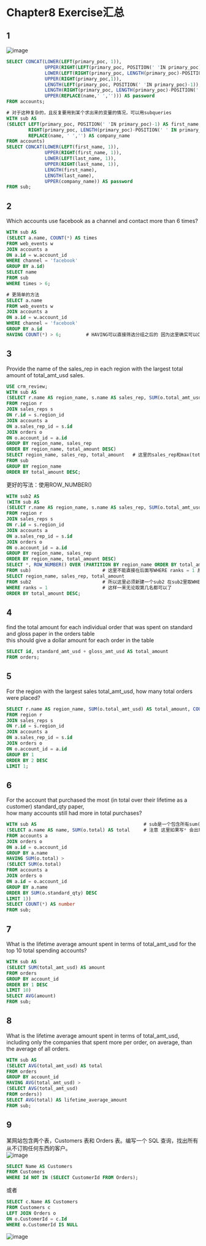 # Chapter8 Exercise汇总
## 1
![image](https://user-images.githubusercontent.com/105503216/177029181-41ac7e54-c868-4655-85a1-cc0e0155c34f.png)
``` sql
SELECT CONCAT(LOWER(LEFT(primary_poc, 1)), 
			  UPPER(RIGHT(LEFT(primary_poc, POSITION(' 'IN primary_poc)-1),1)),
              LOWER(LEFT(RIGHT(primary_poc, LENGTH(primary_poc)-POSITION(' ' IN primary_poc)),1)),
              UPPER(RIGHT(primary_poc,1)),
              LENGTH(LEFT(primary_poc, POSITION(' 'IN primary_poc)-1)),
              LENGTH(RIGHT(primary_poc, LENGTH(primary_poc)-POSITION(' ' IN primary_poc))),
              UPPER(REPLACE(name,' ',''))) AS password
FROM accounts;

# 对于这种复杂的，且反复要用到某个求出来的变量的情况，可以用subqueries
WITH sub AS
(SELECT LEFT(primary_poc, POSITION(' 'IN primary_poc)-1) AS first_name,
		RIGHT(primary_poc, LENGTH(primary_poc)-POSITION(' ' IN primary_poc)) AS last_name,
        REPLACE(name, ' ','') AS company_name
FROM accounts)
SELECT CONCAT(LOWER(LEFT(first_name, 1)),
              UPPER(RIGHT(first_name, 1)),
              LOWER(LEFT(last_name, 1)),
              UPPER(RIGHT(last_name, 1)),
              LENGTH(first_name),
              LENGTH(last_name),
              UPPER(company_name)) AS password
FROM sub;
```

## 2
Which accounts use facebook as a channel and contact more than 6 times?
``` sql
WITH sub AS
(SELECT a.name, COUNT(*) AS times
FROM web_events w
JOIN accounts a
ON a.id = w.account_id
WHERE channel = 'facebook'
GROUP BY a.id)
SELECT name
FROM sub
WHERE times > 6;

# 更简单的方法
SELECT a.name
FROM web_events w
JOIN accounts a
ON a.id = w.account_id
WHERE channel = 'facebook'
GROUP BY a.id
HAVING COUNT(*) > 6;         # HAVING可以直接筛选分组之后的 因为这里确实可以COUNT()
```

## 3
Provide the name of the sales_rep in each region with the largest total amount of total_amt_usd sales.
``` sql
USE crm_review;
WITH sub AS
(SELECT r.name AS region_name, s.name AS sales_rep, SUM(o.total_amt_usd) AS total_amount
FROM region r
JOIN sales_reps s
ON r.id = s.region_id
JOIN accounts a 
ON a.sales_rep_id = s.id
JOIN orders o
ON o.account_id = a.id
GROUP BY region_name, sales_rep
ORDER BY region_name, total_amount DESC)
SELECT region_name, sales_rep, total_amount   # 这里的sales_rep和max(total_amount)能对应上是因为取的都是每一组的第一行 如果取第二行第三行就不行了
FROM sub
GROUP BY region_name
ORDER BY total_amount DESC;
```
更好的写法：使用ROW_NUMBER()
``` sql
WITH sub2 AS
(WITH sub AS
(SELECT r.name AS region_name, s.name AS sales_rep, SUM(o.total_amt_usd) AS total_amount
FROM region r
JOIN sales_reps s
ON r.id = s.region_id
JOIN accounts a 
ON a.sales_rep_id = s.id
JOIN orders o
ON o.account_id = a.id
GROUP BY region_name, sales_rep
ORDER BY region_name, total_amount DESC)
SELECT *, ROW_NUMBER() OVER (PARTITION BY region_name ORDER BY total_amount DESC) AS ranks
FROM sub)                          # 这里不能直接在后面写WHERE ranks = 1 原因是sub中并没有ranks这一列 是取出来的才有ranks这列
SELECT region_name, sales_rep, total_amount
FROM sub2                          # 所以这里必须新建一个sub2 在sub2里取WHERE 
WHERE ranks = 1                    # 这样一来无论取第几名都可以了
ORDER BY total_amount DESC;
```

## 4
find the total amount for each individual order that was spent on standard and gloss paper in the orders table  
this should give a dollar amount for each order in the table
``` sql
SELECT id, standard_amt_usd + gloss_amt_usd AS total_amount
FROM orders;
```

## 5
For the region with the largest sales total_amt_usd, how many total orders were placed?
``` sql
SELECT r.name AS region_name, SUM(o.total_amt_usd) AS total_amount, COUNT(*) AS number_of_orders
FROM region r
JOIN sales_reps s
ON r.id = s.region_id
JOIN accounts a 
ON a.sales_rep_id = s.id
JOIN orders o
ON o.account_id = a.id
GROUP BY 1
ORDER BY 2 DESC
LIMIT 1;
```

## 6
For the account that purchased the most (in total over their lifetime as a customer) standard_qty paper,   
how many accounts still had more in total purchases?
``` sql
WITH sub AS                                       # sub是一个包含所有sum(total) 比standard_qty最大的那个account 大 的account和sum(total)
(SELECT a.name AS name, SUM(o.total) AS total     # 注意 这里如果写* 会出现有重复id的问题 在sub里面运行没问题 但是一旦要count 就会报错
FROM accounts a
JOIN orders o
ON a.id = o.account_id
GROUP BY a.name 
HAVING SUM(o.total) >
(SELECT SUM(o.total)
FROM accounts a
JOIN orders o
ON a.id = o.account_id
GROUP BY a.name
ORDER BY SUM(o.standard_qty) DESC
LIMIT 1))
SELECT COUNT(*) AS number
FROM sub;
```

## 7
What is the lifetime average amount spent in terms of total_amt_usd for the top 10 total spending accounts?  
``` sql
WITH sub AS
(SELECT SUM(total_amt_usd) AS amount
FROM orders
GROUP BY account_id
ORDER BY 1 DESC
LIMIT 10)
SELECT AVG(amount)
FROM sub;
```

## 8
What is the lifetime average amount spent in terms of total_amt_usd,   
including only the companies that spent more per order, on average, than the average of all orders.
``` sql
WITH sub AS
(SELECT AVG(total_amt_usd) AS total
FROM orders
GROUP BY account_id
HAVING AVG(total_amt_usd) >
(SELECT AVG(total_amt_usd)
FROM orders))
SELECT AVG(total) AS lifetime_average_amount
FROM sub;
```

## 9 
某网站包含两个表，Customers 表和 Orders 表。编写一个 SQL 查询，找出所有从不订购任何东西的客户。  
![image](https://user-images.githubusercontent.com/105503216/177033392-c474a683-2d4f-448a-ae97-af1a38040c5a.png)
``` sql
SELECT Name AS Customers
FROM Customers
WHERE Id NOT IN (SELECT CustomerId FROM Orders);
```
或者
``` sql
SELECT c.Name AS Customers
FROM Customers c
LEFT JOIN Orders o
ON o.CustomerId = c.Id
WHERE o.CustomerId IS NULL
```
![image](https://user-images.githubusercontent.com/105503216/177033404-6fa73126-9ea9-4cc1-963b-eb1a9fca49fb.png)

```
